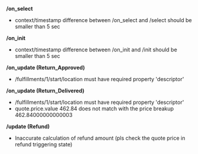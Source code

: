 **/on_select**
- context/timestamp difference between /on_select and /select should be smaller than 5 sec

**/on_init**
- context/timestamp difference between /on_init and /init should be smaller than 5 sec

**/on_update (Return_Approved)**
- /fulfillments/1/start/location must have required property 'descriptor'

**/on_update (Return_Delivered)**
- /fulfillments/1/start/location must have required property 'descriptor'
- quote.price.value 462.84 does not match with the price breakup 462.84000000000003

**/update (Refund)**
- Inaccurate calculation of refund amount (pls check the quote price in refund triggering state)


